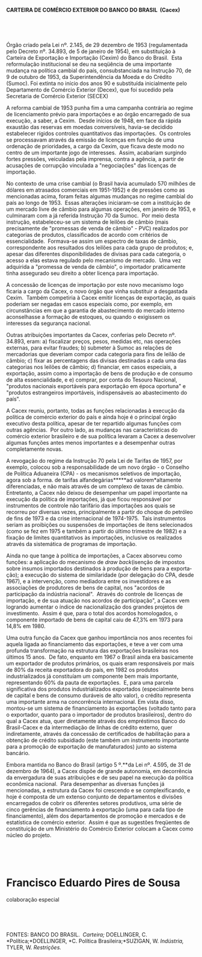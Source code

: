 **CARTEIRA DE COMÉRCIO EXTERIOR DO BANCO DO BRASIL  (Cacex)**

 

 

Órgão criado pela Lei nº. 2.145, de 29 dezembro de 1953 (regulamentada
pelo De­creto nº. 34.893, de 5 de janeiro de 1954), em substituição à
Carteira de Exportação e Im­portação (Cexim) do Banco do Brasil.  Esta
reformulação institucional se deu na seqüên­cia de uma importante
mudança na política cambial do país, consubstanciada na Instrução 70, de
9 de outubro de 1953, da Superinten­dência da Moeda e do Crédito
(Sumoc). Foi extinta no início dos anos 90 e substituída inicialmente
pelo Departamento de Comércio Exterior (Decex), que foi sucedido pela
Secretaria de Comércio Exterior (SECEX)

A reforma cambial de 1953 punha fim a uma campanha contrária ao regime
de li­cenciamento prévio para importações e ao órgão encarregado de sua
execução, a saber, a Cexim.  Desde inícios de 1948, em face da rápida
exaustão das reservas em moedas con­versíveis, havia-se decidido
estabelecer rígidos controles quantitativos das importações.  Os
controles se processavam através da emissão de licenças em função de uma
ordenação de prioridades, a cargo da Cexim, que ficava deste modo no
centro de um importante jogo de interesses.  Assim, acabariam surgindo
for­tes pressões, veiculadas pela imprensa, contra a agência, a partir
de acusações de corrupção vinculada a "negociações" das licenças de
importação.

No contexto de uma crise cambial (o Brasil havia acumulado 570 milhões
de dólares em atrasados comerciais em 1951-1952) e de pressões como as
mencionadas acima, foram feitas algumas mudanças no regime cambial do
país ao longo de 1953.  Essas alterações iniciaram-se com a instituição
de um mercado livre de câmbio para algumas operações, em janeiro de
1953, e culminaram com a já referida Instrução 70 da Sumoc.  Por meio
desta instrução, estabeleceu-se um sistema de leilões de câmbio (mais
precisamente de "pro­messas de venda de câmbio" - PVC) realiza­dos por
categorias de produtos, classificados de acordo com critérios de
essencialidade.  Formava-se assim um espectro de taxas de câmbio,
correspondente aos resultados dos leilões para cada grupo de produtos;
e, apesar das diferentes disponibilidades de divisas para cada
categoria, o acesso a elas estava regulado pelo mecanismo de mercado. 
Uma vez adqui­rida a "promessa de venda de câmbio", o importador
praticamente tinha assegurado seu direito a obter licença para
importação.

A concessão de licenças de importação por este novo mecanismo logo
ficaria a cargo da Cacex, o novo órgão que vinha substituir a desgastada
Cexim.  Também competiria à Ca­cex emitir licenças de exportação, as
quais poderiam ser negadas em casos especiais co­mo, por exemplo, em
circunstâncias em que a garantia de abastecimento do mercado interno
aconselhasse a formação de estoques, ou quando o exigissem os interesses
da segurança nacional.

Outras atribuições importantes da Cacex, conferias pelo Decreto nº.
34.893, eram: a) fiscalizar preços, pesos, medidas etc, nas operações
externas, para evitar fraudes; b) submeter à Sumoc as relações de
mercadorias que deveriam compor cada categoria para fins de leilão de
câmbio; c) fixar as percentagens das divisas destinadas a cada uma das
catego­rias nos leilões de câmbio; d) financiar, em casos especiais, a
exportação, assim como a importação de bens de produção e de consu­mo de
alta essencialidade, e e) comprar, por conta do Tesouro Nacional,
"produtos nacio­nais exportáveis para exportação em época oportuna" e
"produtos estrangeiros importá­veis, indispensáveis ao abastecimento do
país".

A Cacex reuniu, portanto, todas as funções relacionadas à execução da
política de comér­cio exterior do país e ainda hoje é o principal órgão
executivo desta política, apesar de ter repartido algumas funções com
outras agên­cias.  Por outro lado, as mudanças nas caracte­rísticas do
comércio exterior brasileiro e de sua política levaram a Cacex a
desenvolver algumas funções antes menos importantes e a desempenhar
outras completamente novas.

A revogação do regime da Instrução 70 pela Lei de Tarifas de 1957, por
exemplo, colocou sob a responsabilidade de um novo órgão - o Conselho de
Política Aduaneira (CPA) - os mecanismos seletivos de importa­ção, agora
sob a forma. de tarifas alfandegárias*****ad valorem*altamente
diferenciadas, e não mais através de um complexo de taxas de câmbio. 
Entretanto, a Cacex não deixou de desempenhar um papel importante na
execu­ção da política de importações, já que ficou responsável por
instrumentos de controle não tarifário das importações aos quais se
recorreu por diversas vezes, principalmente a partir do choque do
petróleo de fins de 1973 e da crise internacional de 1974-1975.  Tais
instrumen­tos seriam as proibições ou suspensões de importações de itens
selecionados (como se fez em 1975 e também a partir do último trimestre
de 1982) e a fixação de limites quantitativos às importações, inclusive
os rea­lizados através da sistemática de programas de importação.

Ainda no que tange à política de importa­ções, a Cacex absorveu como
funções: a aplicação do mecanismo de *draw back*(isenção de impostos
sobre insumos importados destinados à produção de bens para a
exporta­ção); a execução do sistema de similaridade (por delegação do
CPA, desde 1967), e a intervenção, como mediadora entre os investi­dores
e as associações de produtores de bens de capital, nos "acordos de
participação da in­dústria nacional".  Através do controle de licenças
de importação, e de sua atuação nos acordos de participação", a Cacex
vem logran­do aumentar o índice de nacionalização dos grandes projetos
de investimento.  Assim é que, para o total dos acordos homologados, o
componente importado de bens de capital caiu de 47,3% em 1973 para 14,8%
em 1980.

Uma outra função da Cacex que ganhou importância nos anos recentes foi
aquela ligada ao financiamento das exportações, e teve a ver com uma
profunda transformação na estrutura das exportações brasileiras nos
últimos 15 anos.  De fato, enquanto em 1967 o Brasil ainda era
basicamente um exportador de produtos primários, os quais eram
respon­sáveis por mais de 80% da receita exportadora do país, em 1982 os
produtos industrializados já constituíam um componente bem mais
importante, representando 60% da pauta de exportações.  E, para uma
parcela significativa dos produtos industrializados exportados
(es­pecialmente bens de capital e bens de consu­mo duráveis de alto
valor), o crédito represen­ta uma importante arma na concorrência
internacional. Em vista disso, montou-se um sistema de financiamento às
exportações (vol­tado tanto para o exportador, quanto para o importador
de produtos brasileiros), dentro do qual a Cacex atua, quer diretamente
através dos empréstimos Banco do Brasil-Cacex e da intermediação de
linhas de crédito externo, quer indiretamente, através da concessão de
certificados de habilitação para a obtenção de crédito subsidiado (este
também um instru­mento importante para a promoção de expor­tação de
manufaturados) junto ao sistema bancário.

Embora mantida no Banco do Brasil (arti­go 5 º.**da Lei nº. 4.595, de 31
de dezembro de 1964), a Cacex dispõe de grande autonomia, em decorrência
da envergadura de suas atri­buições e de seu papel na execução da
política econômica nacional.  Para desempenhar as diversas funções já
mencionadas, a estrutura da Cacex foi crescendo e se complexificando, e
hoje é composta de um extenso conjunto de departamentos e divisões
encarregados de cobrir os diferentes setores produtivos, uma série de
cinco gerências de financiamento à exportação (uma para cada tipo de
financia­mento), além dos departamentos de promoção e mercados e de
estatística de comércio exterior.  Assim é que as sugestões freqüentes
de constituição de um Ministério do Comércio Exterior colocam a Cacex
como núcleo do projeto.

 

 

Francisco Eduardo Pires de Sousa
================================

colaboração especial

 

 

FONTES: BANCO DO BRASIL.  *Carteira;* DOELLINGER, C.
*Política;*DOELLINGER, *C. Política Brasileira;*SUZIGAN, W. *Indústria,*
TYLER, W. *Restrições.*

 

